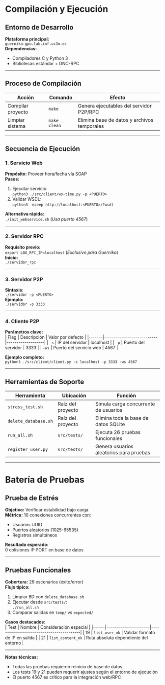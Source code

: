 # Compilación y Ejecución

## Entorno de Desarrollo
**Plataforma principal:**  
`guernika-gpu.lab.inf.uc3m.es`  
**Dependencias:**
- Compiladores C y Python 3
- Bibliotecas estándar + ONC-RPC

---

## Proceso de Compilación
| Acción               | Comando      | Efecto                                  |
|----------------------|--------------|-----------------------------------------|
| Compilar proyecto    | `make`       | Genera ejecutables del servidor P2P/RPC |
| Limpiar sistema      | `make clean` | Elimina base de datos y archivos temporales |

---

## Secuencia de Ejecución

### 1. Servicio Web
**Propósito:** Proveer hora/fecha vía SOAP  
**Pasos:**
1. Ejecutar servicio:  
   ```python3 ./src/client/ws-time.py -p <PUERTO>```
2. Validar WSDL:  
   ```python3 -mzeep http://localhost:<PUERTO>/?wsdl```

**Alternativa rápida:**  
```./init_webservice.sh``` (*Usa puerto 4567*)

---

### 2. Servidor RPC
**Requisito previo:**  
```export LOG_RPC_IP=localhost``` (*Exclusivo para Guernika*)  
**Inicio:**  
```./servidor_rpc```

---

### 3. Servidor P2P
**Sintaxis:**  
```./servidor -p <PUERTO>```  
**Ejemplo:**  
```./servidor -p 3333```

---

### 4. Cliente P2P
**Parámetros clave:**  
| Flag  | Descripción               | Valor por defecto |
|-------|---------------------------|-------------------|
| `-s`  | IP del servidor           | localhost         |
| `-p`  | Puerto del servidor       | 3333              |
| `-ws` | Puerto del servicio web   | 4567              |

**Ejemplo completo:**  
```python3 ./src/client/client.py -s localhost -p 3333 -ws 4567```

---

## Herramientas de Soporte

| Herramienta               | Ubicación          | Función                                  |
|---------------------------|--------------------|------------------------------------------|
| `stress_test.sh`          | Raíz del proyecto  | Simula carga concurrente de usuarios     |
| `delete_database.sh`      | Raíz del proyecto  | Elimina toda la base de datos SQLite     |
| `run_all.sh`              | `src/tests/`       | Ejecuta 26 pruebas funcionales          |
| `register_user.py`        | `src/tests/`       | Genera usuarios aleatorios para pruebas |

---

# Batería de Pruebas

## Prueba de Estrés
**Objetivo:** Verificar estabilidad bajo carga  
**Métrica:** 10 conexiones concurrentes con:
- Usuarios UUID
- Puertos aleatorios (1025-65535)
- Registros simultáneos

**Resultado esperado:**  
0 colisiones IP:PORT en base de datos

---

## Pruebas Funcionales
**Cobertura:** 26 escenarios (éxito/error)  
**Flujo típico:**
1. Limpiar BD con `delete_database.sh`
2. Ejecutar desde `src/tests/`:  
   ```./run_all.sh```
3. Comparar salidas en `temp/` vs `expected/`

**Casos destacados:**  
| Test | Nombre               | Consideración especial                   |
|------|----------------------|------------------------------------------|
| 19   | `list_user_ok`       | Validar formato de IP en salida          |
| 21   | `list_content_ok`    | Ruta absoluta dependiente del entorno    |

---

**Notas técnicas:**
- Todas las pruebas requieren reinicio de base de datos
- Los tests 19 y 21 pueden requerir ajustes según el entorno de ejecución
- El puerto 4567 es crítico para la integración web/RPC  